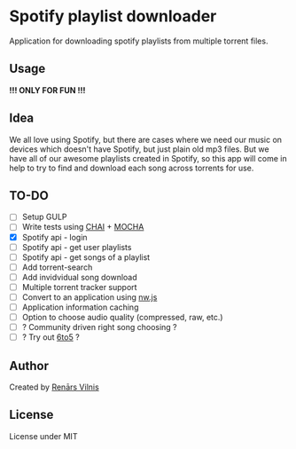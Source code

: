 # Spotify playlist downloader
Application for downloading spotify playlists from multiple torrent files.

## Usage
__!!! ONLY FOR FUN !!!__

## Idea
We all love using Spotify, but there are cases where we need our music on devices which doesn't have Spotify, but just plain old mp3 files. But we have all of our awesome playlists created in Spotify, so this app will come in help to try to find and download each song across torrents for use.

## TO-DO
- [ ] Setup GULP
- [ ] Write tests using [CHAI](https://github.com/chaijs/chai) + [MOCHA](https://github.com/mochajs/mocha)
- [x] Spotify api - login
- [ ] Spotify api - get user playlists
- [ ] Spotify api - get songs of a playlist
- [ ] Add torrent-search
- [ ] Add invidvidual song download
- [ ] Multiple torrent tracker support
- [ ] Convert to an application using [nw.js](https://github.com/nwjs/nw.js/)
- [ ] Application information caching
- [ ] Option to choose audio quality (compressed, raw, etc.)
- [ ] ? Community driven right song choosing ?
- [ ] ? Try out [6to5](https://github.com/6to5/6to5) ?

## Author
Created by [Renārs Vilnis](https://twitter.com/RenarsVilnis)

## License
License under MIT
